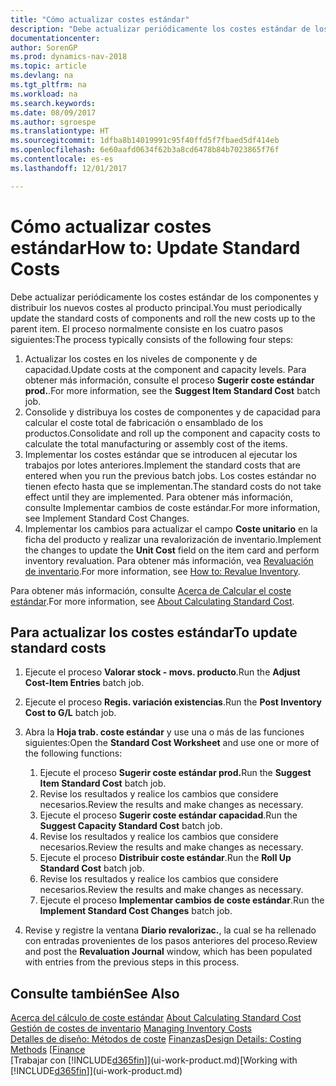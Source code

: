 ```yaml
---
title: "Cómo actualizar costes estándar"
description: "Debe actualizar periódicamente los costes estándar de los componentes y distribuir los nuevos costes al producto principal."
documentationcenter: 
author: SorenGP
ms.prod: dynamics-nav-2018
ms.topic: article
ms.devlang: na
ms.tgt_pltfrm: na
ms.workload: na
ms.search.keywords: 
ms.date: 08/09/2017
ms.author: sgroespe
ms.translationtype: HT
ms.sourcegitcommit: 1dfba8b14019991c95f40ffd5f7fbaed5df414eb
ms.openlocfilehash: 6e60aafd0634f62b3a8cd6478b84b7023865f76f
ms.contentlocale: es-es
ms.lasthandoff: 12/01/2017

---
```

# <a name="how-to-update-standard-costs"></a><span data-ttu-id="116ac-103">Cómo actualizar costes estándar</span><span class="sxs-lookup"><span data-stu-id="116ac-103">How to: Update Standard Costs</span></span>
<span data-ttu-id="116ac-104">Debe actualizar periódicamente los costes estándar de los componentes y distribuir los nuevos costes al producto principal.</span><span class="sxs-lookup"><span data-stu-id="116ac-104">You must periodically update the standard costs of components and roll the new costs up to the parent item.</span></span> <span data-ttu-id="116ac-105">El proceso normalmente consiste en los cuatro pasos siguientes:</span><span class="sxs-lookup"><span data-stu-id="116ac-105">The process typically consists of the following four steps:</span></span>  

1.  <span data-ttu-id="116ac-106">Actualizar los costes en los niveles de componente y de capacidad.</span><span class="sxs-lookup"><span data-stu-id="116ac-106">Update costs at the component and capacity levels.</span></span> <span data-ttu-id="116ac-107">Para obtener más información, consulte el proceso **Sugerir coste estándar prod.**.</span><span class="sxs-lookup"><span data-stu-id="116ac-107">For more information, see the **Suggest Item Standard Cost** batch job.</span></span>  
2.  <span data-ttu-id="116ac-108">Consolide y distribuya los costes de componentes y de capacidad para calcular el coste total de fabricación o ensamblado de los productos.</span><span class="sxs-lookup"><span data-stu-id="116ac-108">Consolidate and roll up the component and capacity costs to calculate the total manufacturing or assembly cost of the items.</span></span>  
3.  <span data-ttu-id="116ac-109">Implementar los costes estándar que se introducen al ejecutar los trabajos por lotes anteriores.</span><span class="sxs-lookup"><span data-stu-id="116ac-109">Implement the standard costs that are entered when you run the previous batch jobs.</span></span> <span data-ttu-id="116ac-110">Los costes estándar no tienen efecto hasta que se implementan.</span><span class="sxs-lookup"><span data-stu-id="116ac-110">The standard costs do not take effect until they are implemented.</span></span> <span data-ttu-id="116ac-111">Para obtener más información, consulte Implementar cambios de coste estándar.</span><span class="sxs-lookup"><span data-stu-id="116ac-111">For more information, see Implement Standard Cost Changes.</span></span>  
4.  <span data-ttu-id="116ac-112">Implementar los cambios para actualizar el campo **Coste unitario** en la ficha del producto y realizar una revalorización de inventario.</span><span class="sxs-lookup"><span data-stu-id="116ac-112">Implement the changes to update the **Unit Cost** field on the item card and perform inventory revaluation.</span></span> <span data-ttu-id="116ac-113">Para obtener más información, vea [Revaluación de inventario](inventory-how-revalue-inventory.md).</span><span class="sxs-lookup"><span data-stu-id="116ac-113">For more information, see [How to: Revalue Inventory](inventory-how-revalue-inventory.md).</span></span>  

<span data-ttu-id="116ac-114">Para obtener más información, consulte [Acerca de Calcular el coste estándar](finance-about-calculating-standard-cost.md).</span><span class="sxs-lookup"><span data-stu-id="116ac-114">For more information, see [About Calculating Standard Cost](finance-about-calculating-standard-cost.md).</span></span>  
## <a name="to-update-standard-costs"></a><span data-ttu-id="116ac-115">Para actualizar los costes estándar</span><span class="sxs-lookup"><span data-stu-id="116ac-115">To update standard costs</span></span>  
1.  <span data-ttu-id="116ac-116">Ejecute el proceso **Valorar stock - movs. producto**.</span><span class="sxs-lookup"><span data-stu-id="116ac-116">Run the **Adjust Cost-Item Entries** batch job.</span></span>  
2.  <span data-ttu-id="116ac-117">Ejecute el proceso **Regis. variación existencias**.</span><span class="sxs-lookup"><span data-stu-id="116ac-117">Run the **Post Inventory Cost to G/L** batch job.</span></span>  
3.  <span data-ttu-id="116ac-118">Abra la **Hoja trab. coste estándar** y use una o más de las funciones siguientes:</span><span class="sxs-lookup"><span data-stu-id="116ac-118">Open the **Standard Cost Worksheet** and use one or more of the following functions:</span></span>  

    1.  <span data-ttu-id="116ac-119">Ejecute el proceso **Sugerir coste estándar prod.**</span><span class="sxs-lookup"><span data-stu-id="116ac-119">Run the **Suggest Item Standard Cost** batch job.</span></span>  
    2.  <span data-ttu-id="116ac-120">Revise los resultados y realice los cambios que considere necesarios.</span><span class="sxs-lookup"><span data-stu-id="116ac-120">Review the results and make changes as necessary.</span></span>  
    3.  <span data-ttu-id="116ac-121">Ejecute el proceso **Sugerir coste estándar capacidad**.</span><span class="sxs-lookup"><span data-stu-id="116ac-121">Run the **Suggest Capacity Standard Cost** batch job.</span></span>  
    4.  <span data-ttu-id="116ac-122">Revise los resultados y realice los cambios que considere necesarios.</span><span class="sxs-lookup"><span data-stu-id="116ac-122">Review the results and make changes as necessary.</span></span>
    5. <span data-ttu-id="116ac-123">Ejecute el proceso **Distribuir coste estándar**.</span><span class="sxs-lookup"><span data-stu-id="116ac-123">Run the **Roll Up Standard Cost** batch job.</span></span>
    6.  <span data-ttu-id="116ac-124">Revise los resultados y realice los cambios que considere necesarios.</span><span class="sxs-lookup"><span data-stu-id="116ac-124">Review the results and make changes as necessary.</span></span>
    7.  <span data-ttu-id="116ac-125">Ejecute el proceso **Implementar cambios de coste estándar**.</span><span class="sxs-lookup"><span data-stu-id="116ac-125">Run the **Implement Standard Cost Changes** batch job.</span></span>  
4.  <span data-ttu-id="116ac-126">Revise y registre la ventana **Diario revalorizac.**, la cual se ha rellenado con entradas provenientes de los pasos anteriores del proceso.</span><span class="sxs-lookup"><span data-stu-id="116ac-126">Review and post the **Revaluation Journal** window, which has been populated with entries from the previous steps in this process.</span></span>  

## <a name="see-also"></a><span data-ttu-id="116ac-127">Consulte también</span><span class="sxs-lookup"><span data-stu-id="116ac-127">See Also</span></span>  
 <span data-ttu-id="116ac-128">[Acerca del cálculo de coste estándar](finance-about-calculating-standard-cost.md) </span><span class="sxs-lookup"><span data-stu-id="116ac-128">[About Calculating Standard Cost](finance-about-calculating-standard-cost.md) </span></span>  
 <span data-ttu-id="116ac-129">[Gestión de costes de inventario](finance-manage-inventory-costs.md) </span><span class="sxs-lookup"><span data-stu-id="116ac-129">[Managing Inventory Costs](finance-manage-inventory-costs.md) </span></span>  
 <span data-ttu-id="116ac-130">[Detalles de diseño: Métodos de coste](design-details-costing-methods.md) [Finanzas](finance.md)</span><span class="sxs-lookup"><span data-stu-id="116ac-130">[Design Details: Costing Methods](design-details-costing-methods.md) [[Finance](finance.md)</span></span>  
 <span data-ttu-id="116ac-131">[Trabajar con [!INCLUDE[d365fin](includes/d365fin_md.md)]](ui-work-product.md)</span><span class="sxs-lookup"><span data-stu-id="116ac-131">[Working with [!INCLUDE[d365fin](includes/d365fin_md.md)]](ui-work-product.md)</span></span>  

